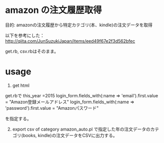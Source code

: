 # amazon の注文履歴取得

目的: amazonの注文履歴から特定カテゴリ(本、kindle)の注文データを取得


以下を参考にした：
http://qiita.com/JunSuzukiJapan/items/eed49f67e2f3d562bfec

get.rb, csv.rbはそのまま。

# usage

1. get html

get.rbで
this_year =2015
login_form.fields_with(:name => 'email').first.value = "Amazon登録メールアドレス"
login_form.fields_with(:name => 'password').first.value = "Amazonパスワード"

を指定する。

2. export csv of category
amazon_auto.pl で指定した年の注文データのカテゴリ(books, kindle)の注文データをCSVに出力する。


 